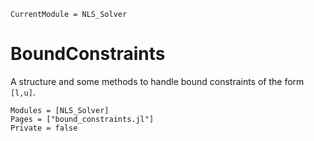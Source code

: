```@meta
CurrentModule = NLS_Solver
```

# BoundConstraints

A structure and some methods to handle bound constraints of the form
``[l,u]``.


```@autodocs
Modules = [NLS_Solver]
Pages = ["bound_constraints.jl"]
Private = false
```
